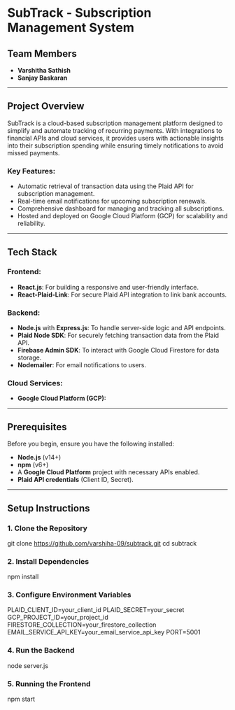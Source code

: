# SubTrack - Subscription Management System

## Team Members
- **Varshitha Sathish**
- **Sanjay Baskaran**

---

## Project Overview
SubTrack is a cloud-based subscription management platform designed to simplify and automate tracking of recurring payments. With integrations to financial APIs and cloud services, it provides users with actionable insights into their subscription spending while ensuring timely notifications to avoid missed payments.


### Key Features:
- Automatic retrieval of transaction data using the Plaid API for subscription management.
- Real-time email notifications for upcoming subscription renewals.
- Comprehensive dashboard for managing and tracking all subscriptions.
- Hosted and deployed on Google Cloud Platform (GCP) for scalability and reliability.

---

## Tech Stack
### Frontend:
- **React.js**: For building a responsive and user-friendly interface.
- **React-Plaid-Link**: For secure Plaid API integration to link bank accounts.

### Backend:
- **Node.js** with **Express.js**: To handle server-side logic and API endpoints.
- **Plaid Node SDK**: For securely fetching transaction data from the Plaid API.
- **Firebase Admin SDK**: To interact with Google Cloud Firestore for data storage.
- **Nodemailer**: For email notifications to users.

### Cloud Services:
- **Google Cloud Platform (GCP):**
---

## Prerequisites
Before you begin, ensure you have the following installed:
- **Node.js** (v14+)
- **npm** (v6+)
- A **Google Cloud Platform** project with necessary APIs enabled.
- **Plaid API credentials** (Client ID, Secret).

---

## Setup Instructions
### 1. Clone the Repository
git clone https://github.com/varshiha-09/subtrack.git
cd subtrack

### 2. Install Dependencies
npm install

### 3. Configure Environment Variables
PLAID_CLIENT_ID=your_client_id
PLAID_SECRET=your_secret
GCP_PROJECT_ID=your_project_id
FIRESTORE_COLLECTION=your_firestore_collection
EMAIL_SERVICE_API_KEY=your_email_service_api_key
PORT=5001

### 4. Run the Backend
node server.js
### 5. Running the Frontend
npm start



